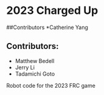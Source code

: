 # 2023 Charged Up
##Contributors
*Catherine Yang

## Contributors: 
* Matthew Bedell
* Jerry Li
* Tadamichi Goto

Robot code for the 2023 FRC game
